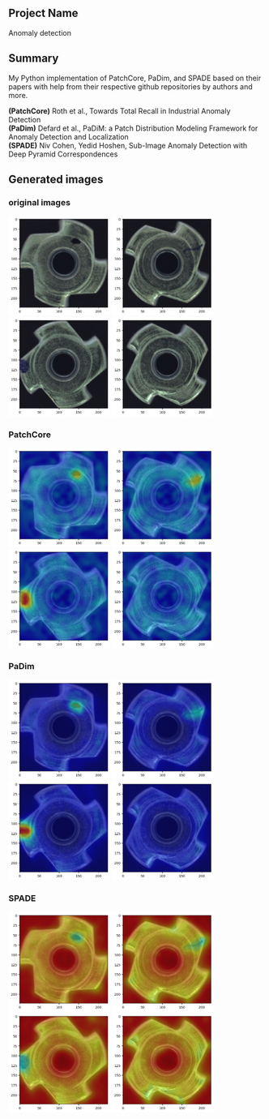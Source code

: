 ## Project Name
Anomaly detection

## Summary
My Python implementation of PatchCore, PaDim, and SPADE based on their papers with help from their respective github repositories by authors and more. 

**(PatchCore)** Roth et al., Towards Total Recall in Industrial Anomaly Detection <br>
**(PaDim)** Defard et al., PaDiM: a Patch Distribution Modeling Framework for Anomaly Detection and Localization <br>
**(SPADE)** Niv Cohen, Yedid Hoshen, Sub-Image Anomaly Detection with Deep Pyramid Correspondences <br>

## Generated images
### original images
<p float="left">
  <img src="notebook_results/og_images/1.png" width="200" />
  <img src="notebook_results/og_images/2.png" width="200" /> 
  <img src="notebook_results/og_images/3.png" width="200" />
  <img src="notebook_results/og_images/4.png" width="200" />
</p>

### PatchCore
<p float="left">
  <img src="notebook_results/PatchCore/1.png" width="200" />
  <img src="notebook_results/PatchCore/2.png" width="200" /> 
  <img src="notebook_results/PatchCore/3.png" width="200" />
  <img src="notebook_results/PatchCore/4.png" width="200" />
</p>

### PaDim
<p float="left">
  <img src="notebook_results/PaDim/1.png" width="200" />
  <img src="notebook_results/PaDim/2.png" width="200" /> 
  <img src="notebook_results/PaDim/3.png" width="200" />
  <img src="notebook_results/PaDim/4.png" width="200" />
</p>

### SPADE
<p float="left">
  <img src="notebook_results/SPADE/1.png" width="200" />
  <img src="notebook_results/SPADE/2.png" width="200" /> 
  <img src="notebook_results/SPADE/3.png" width="200" />
  <img src="notebook_results/SPADE/4.png" width="200" />
</p>



